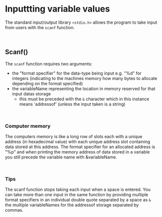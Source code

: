 # Inputtting variable values

The standard input/output library `<stdio.h>` allows the program to take input from users with the `scanf` function. 

<br>

## Scanf()

The `scanf` function requires two arguments:
- the "format specifier" for the data-type being input e.g. "%d" for integers (indicating to the machines memory how many bytes to allocate depending on the format specified)
- the variableName representing the location in memory reserved for that input datas storage
  - this must be preceded with the `&` character which in this instance means 'addressof' (unless the input taken is a string)

<br>

### Computer memory
The computers memory is like a long row of slots each with a unique address (in hexadecimal value) with each unique address slot containing data stored at this address.
The format specifier for an allocated address is "%p" and when printing the memory address of data stored in a variable you still precede the variable name with &variableName.

<br>

### Tips
The scanf function stops taking each input when a space is entered. 
You can take more than one input in the same function by providing multiple format specifiers in an individual double quote separated by a space as `&` the multiple variableNames for the addressof storage separated by commas.
